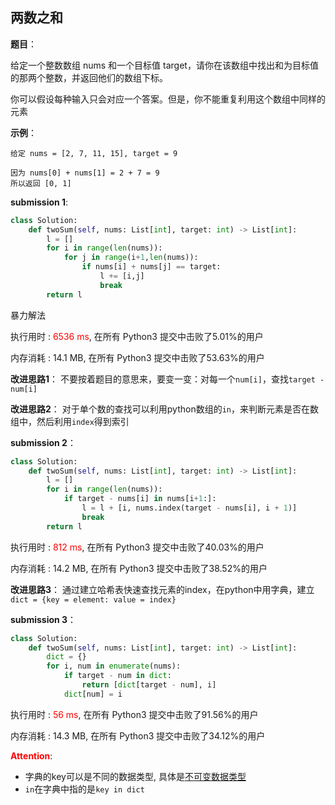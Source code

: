 ## 两数之和
**题目**：

给定一个整数数组 nums 和一个目标值 target，请你在该数组中找出和为目标值的那两个整数，并返回他们的数组下标。

你可以假设每种输入只会对应一个答案。但是，你不能重复利用这个数组中同样的元素

**示例**：
```
给定 nums = [2, 7, 11, 15], target = 9

因为 nums[0] + nums[1] = 2 + 7 = 9
所以返回 [0, 1]
```

**submission 1**:
```python
class Solution:
    def twoSum(self, nums: List[int], target: int) -> List[int]:
        l = []
        for i in range(len(nums)):
            for j in range(i+1,len(nums)):
                if nums[i] + nums[j] == target:
                    l += [i,j]
                    break
        return l
```
暴力解法

执行用时 :
<font color="#FF0000">6536 ms</font>, 在所有 Python3 提交中击败了5.01%的用户

内存消耗 :
14.1 MB, 在所有 Python3 提交中击败了53.63%的用户

**改进思路1**：
不要按着题目的意思来，要变一变：对每一个```num[i]```，查找```target - num[i]```

**改进思路2**：
对于单个数的查找可以利用python数组的```in```，来判断元素是否在数组中，然后利用```index```得到索引

**submission 2**：
```python
class Solution:
    def twoSum(self, nums: List[int], target: int) -> List[int]:
        l = []
        for i in range(len(nums)):
            if target - nums[i] in nums[i+1:]:
                l = l + [i, nums.index(target - nums[i], i + 1)]
                break
        return l
```
执行用时 : <font color="#FF0000">812 ms</font>, 在所有 Python3 提交中击败了40.03%的用户

内存消耗 : 14.2 MB, 在所有 Python3 提交中击败了38.52%的用户

**改进思路3**：
通过建立哈希表快速查找元素的index，在python中用字典，建立```dict = {key = element: value = index}```

**submission 3**：
```python
class Solution:
    def twoSum(self, nums: List[int], target: int) -> List[int]:
        dict = {}
        for i, num in enumerate(nums):
            if target - num in dict:
                return [dict[target - num], i]
            dict[num] = i
```
执行用时 : <font color="#FF0000">56 ms</font>, 在所有 Python3 提交中击败了91.56%的用户

内存消耗 : 14.3 MB, 在所有 Python3 提交中击败了34.12%的用户

<font color="#FF0000">**Attention**</font>:

- 字典的key可以是不同的数据类型, 具体是[不可变数据类型](https://www.cnblogs.com/yujiashuo/p/9158985.html)
- ```in```在字典中指的是```key in dict```
